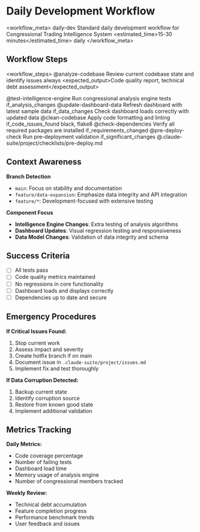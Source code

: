 # Daily Development Workflow

<workflow_meta>
  <name>daily-dev</name>
  <description>Standard daily development workflow for Congressional Trading Intelligence System</description>
  <estimated_time>15-30 minutes</estimated_time>
  <frequency>daily</frequency>
</workflow_meta>

## Workflow Steps

<workflow_steps>
  <step number="1">
    <command>@analyze-codebase</command>
    <description>Review current codebase state and identify issues</description>
    <condition>always</condition>
    <expected_output>Code quality report, technical debt assessment</expected_output>
  </step>
  
  <step number="2">
    <command>@test-intelligence-engine</command>
    <description>Run congressional analysis engine tests</description>
    <condition>if_analysis_changes</condition>
    <script>python3 src/analysis/congressional_analysis.py</script>
  </step>
  
  <step number="3">
    <command>@update-dashboard-data</command>
    <description>Refresh dashboard with latest sample data</description>
    <condition>if_data_changes</condition>
    <action>Check dashboard loads correctly with updated data</action>
  </step>
  
  <step number="4">
    <command>@clean-codebase</command>
    <description>Apply code formatting and linting</description>
    <condition>if_code_issues_found</condition>
    <tools>black, flake8</tools>
  </step>
  
  <step number="5">
    <command>@check-dependencies</command>
    <description>Verify all required packages are installed</description>
    <condition>if_requirements_changed</condition>
    <script>pip install -r requirements.txt</script>
  </step>
  
  <step number="6">
    <command>@pre-deploy-check</command>
    <description>Run pre-deployment validation</description>
    <condition>if_significant_changes</condition>
    <reference>@.claude-suite/project/checklists/pre-deploy.md</reference>
  </step>
</workflow_steps>

## Context Awareness

**Branch Detection**
- `main`: Focus on stability and documentation
- `feature/data-expansion`: Emphasize data integrity and API integration
- `feature/*`: Development-focused with extensive testing

**Component Focus**
- **Intelligence Engine Changes**: Extra testing of analysis algorithms
- **Dashboard Updates**: Visual regression testing and responsiveness
- **Data Model Changes**: Validation of data integrity and schema

## Success Criteria

- [ ] All tests pass
- [ ] Code quality metrics maintained
- [ ] No regressions in core functionality
- [ ] Dashboard loads and displays correctly
- [ ] Dependencies up to date and secure

## Emergency Procedures

**If Critical Issues Found:**
1. Stop current work
2. Assess impact and severity
3. Create hotfix branch if on main
4. Document issue in `.claude-suite/project/issues.md`
5. Implement fix and test thoroughly

**If Data Corruption Detected:**
1. Backup current state
2. Identify corruption source
3. Restore from known good state
4. Implement additional validation

## Metrics Tracking

**Daily Metrics:**
- Code coverage percentage
- Number of failing tests
- Dashboard load time
- Memory usage of analysis engine
- Number of congressional members tracked

**Weekly Review:**
- Technical debt accumulation
- Feature completion progress
- Performance benchmark trends
- User feedback and issues